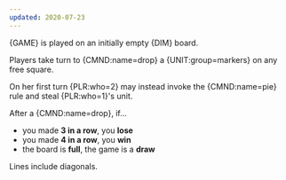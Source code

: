 ```yaml
---
updated: 2020-07-23
---
```


{GAME} is played on an initially empty {DIM} board.

Players take turn to {CMND:name=drop} a {UNIT:group=markers} on any free square.

On her first turn {PLR:who=2} may instead invoke the {CMND:name=pie} rule and steal {PLR:who=1}'s unit.

After a {CMND:name=drop}, if...

- you made **3 in a row**, you **lose**
- you made **4 in a row**, you **win**
- the board is **full**, the game is a **draw**

Lines include diagonals.
